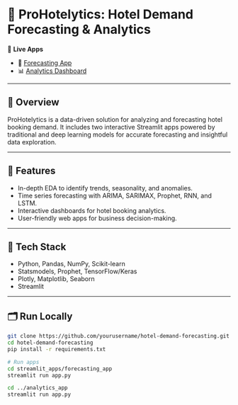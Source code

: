# 🏨 ProHotelytics: Hotel Demand Forecasting & Analytics

🔗 **Live Apps**  
- 🔮 [Forecasting App](https://prohotelytics.streamlit.app/)  
- 📊 [Analytics Dashboard](https://prohotelyticsdashboard.streamlit.app/)

---

## 📌 Overview

ProHotelytics is a data-driven solution for analyzing and forecasting hotel booking demand. It includes two interactive Streamlit apps powered by traditional and deep learning models for accurate forecasting and insightful data exploration.

---

## 🚀 Features

- In-depth EDA to identify trends, seasonality, and anomalies.
- Time series forecasting with ARIMA, SARIMAX, Prophet, RNN, and LSTM.
- Interactive dashboards for hotel booking analytics.
- User-friendly web apps for business decision-making.

---

## 🧰 Tech Stack

- Python, Pandas, NumPy, Scikit-learn
- Statsmodels, Prophet, TensorFlow/Keras
- Plotly, Matplotlib, Seaborn
- Streamlit

---

## 🗂️ Run Locally

```bash
git clone https://github.com/yourusername/hotel-demand-forecasting.git
cd hotel-demand-forecasting
pip install -r requirements.txt

# Run apps
cd streamlit_apps/forecasting_app
streamlit run app.py

cd ../analytics_app
streamlit run app.py
